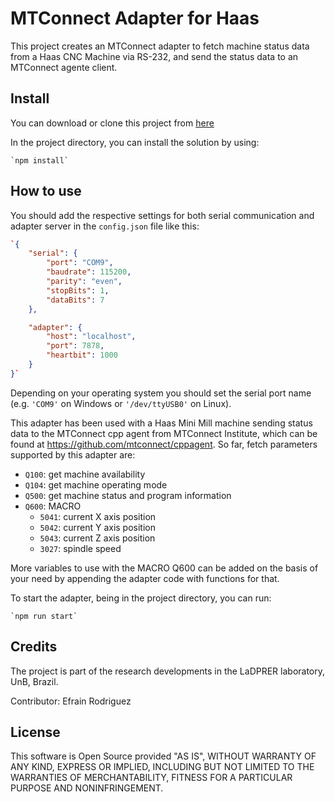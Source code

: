 # MTConnect Adapter for Haas

This project creates an MTConnect adapter to fetch machine status data from a Haas CNC Machine via RS-232, and send the status data to an MTConnect agente client.

## Install

You can download or clone this project from [here](https://github.com/EfrainRodriguez/Haas-MTConnect-Adapter)

In the project directory, you can install the solution by using:

```console
`npm install`
```

## How to use

You should add the respective settings for both serial communication and adapter server in the `config.json` file like this:

```json
`{
    "serial": {
        "port": "COM9",
        "baudrate": 115200,
        "parity": "even",
        "stopBits": 1,
        "dataBits": 7
    },

    "adapter": {
        "host": "localhost",
        "port": 7878,
        "heartbit": 1000
    }
}`
```

Depending on your operating system you should set the serial port name (e.g. `'COM9'` on Windows or `'/dev/ttyUSB0'` on Linux).

This adapter has been used with a Haas Mini Mill machine sending status data to the MTConnect cpp agent from MTConnect Institute, which can be found at https://github.com/mtconnect/cppagent. So far, fetch parameters supported by this adapter are:

- `Q100`: get machine availability
- `Q104`: get machine operating mode
- `Q500`: get machine status and program information
- `Q600`: MACRO
    - `5041`: current X axis position
    - `5042`: current Y axis position
    - `5043`: current Z axis position
    - `3027`: spindle speed

More variables to use with the MACRO Q600 can be added on the basis of your need by appending the adapter code with functions for that.

To start the adapter, being in the project directory, you can run:

```console
`npm run start`
```

## Credits
The project is part of the research developments in the LaDPRER laboratory, UnB, Brazil.

Contributor: Efrain Rodriguez

## License

This software is Open Source provided "AS IS", WITHOUT WARRANTY OF ANY KIND, EXPRESS OR IMPLIED, INCLUDING BUT NOT LIMITED TO THE WARRANTIES OF MERCHANTABILITY, FITNESS FOR A PARTICULAR PURPOSE AND NONINFRINGEMENT.
